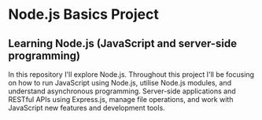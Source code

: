 # Node.js Basics Project

## Learning Node.js (JavaScript and server-side programming)

In this repository I'll explore Node.js. Throughout this project I'll be focusing on how to run JavaScript using Node.js, utilise Node.js modules, and understand asynchronous programming. Server-side applications and RESTful APIs using Express.js, manage file operations, and work with JavaScript new features and development tools.

